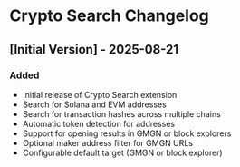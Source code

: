 # Crypto Search Changelog

## [Initial Version] - 2025-08-21

### Added
- Initial release of Crypto Search extension
- Search for Solana and EVM addresses
- Search for transaction hashes across multiple chains
- Automatic token detection for addresses
- Support for opening results in GMGN or block explorers
- Optional maker address filter for GMGN URLs
- Configurable default target (GMGN or block explorer)